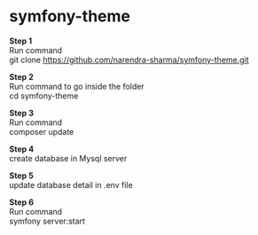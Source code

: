 # symfony-theme
<b>Step 1</b> </br>
Run command</br>
git clone https://github.com/narendra-sharma/symfony-theme.git</br>

<b>Step 2</b></br>
Run command to go inside the folder</br>
cd symfony-theme

<b>Step 3</b></br>
Run command</br>
composer update

<b>Step 4</b></br>
create database in Mysql server

<b>Step 5</b></br>
update database detail in .env file

<b>Step 6</b></br>
Run command</br>
symfony server:start
